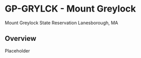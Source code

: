 # GP-GRYLCK - Mount Greylock

Mount Greylock State Reservation
Lanesborough, MA

## Overview

Placeholder
